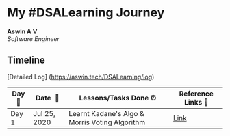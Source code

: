 # My #DSALearning Journey

**Aswin A V**  
*Software Engineer* 

## Timeline

[Detailed Log] (https://aswin.tech/DSALearning/log)

|**Day:pushpin:**|**Date &nbsp;:calendar:**|**Lessons/Tasks Done :alarm_clock:**| **Reference Links :link:**|
|------|-----------------|--------------------|---------------------|
|Day 1|Jul 25, 2020| Learnt Kadane's Algo & Morris Voting Algorithm| [Link](https://www.geeksforgeeks.org/majority-element/)|






































